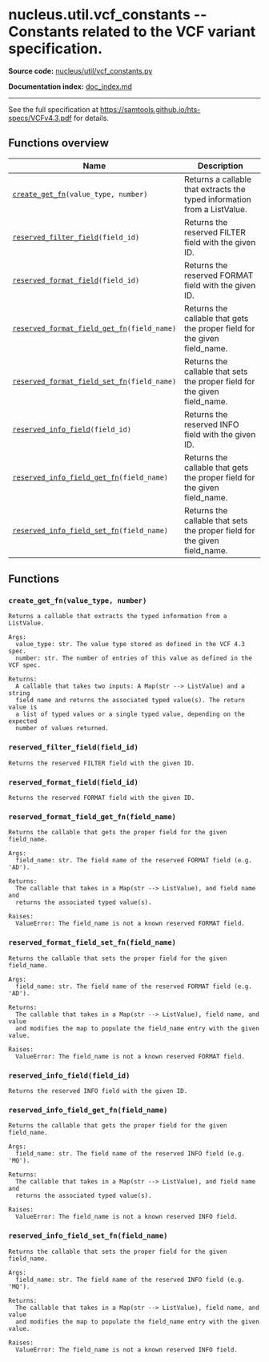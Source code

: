 # nucleus.util.vcf_constants -- Constants related to the VCF variant specification.
**Source code:** [nucleus/util/vcf_constants.py](https://github.com/google/nucleus/tree/master/nucleus/util/vcf_constants.py)

**Documentation index:** [doc_index.md](../../doc_index.md)

---
See the full specification at https://samtools.github.io/hts-specs/VCFv4.3.pdf
for details.

## Functions overview
Name | Description
-----|------------
[`create_get_fn`](#create_get_fn)`(value_type, number)` | Returns a callable that extracts the typed information from a ListValue.
[`reserved_filter_field`](#reserved_filter_field)`(field_id)` | Returns the reserved FILTER field with the given ID.
[`reserved_format_field`](#reserved_format_field)`(field_id)` | Returns the reserved FORMAT field with the given ID.
[`reserved_format_field_get_fn`](#reserved_format_field_get_fn)`(field_name)` | Returns the callable that gets the proper field for the given field_name.
[`reserved_format_field_set_fn`](#reserved_format_field_set_fn)`(field_name)` | Returns the callable that sets the proper field for the given field_name.
[`reserved_info_field`](#reserved_info_field)`(field_id)` | Returns the reserved INFO field with the given ID.
[`reserved_info_field_get_fn`](#reserved_info_field_get_fn)`(field_name)` | Returns the callable that gets the proper field for the given field_name.
[`reserved_info_field_set_fn`](#reserved_info_field_set_fn)`(field_name)` | Returns the callable that sets the proper field for the given field_name.

## Functions
<a name="create_get_fn"></a>
### `create_get_fn(value_type, number)`
```
Returns a callable that extracts the typed information from a ListValue.

Args:
  value_type: str. The value type stored as defined in the VCF 4.3 spec.
  number: str. The number of entries of this value as defined in the VCF spec.

Returns:
  A callable that takes two inputs: A Map(str --> ListValue) and a string
  field name and returns the associated typed value(s). The return value is
  a list of typed values or a single typed value, depending on the expected
  number of values returned.
```

<a name="reserved_filter_field"></a>
### `reserved_filter_field(field_id)`
```
Returns the reserved FILTER field with the given ID.
```

<a name="reserved_format_field"></a>
### `reserved_format_field(field_id)`
```
Returns the reserved FORMAT field with the given ID.
```

<a name="reserved_format_field_get_fn"></a>
### `reserved_format_field_get_fn(field_name)`
```
Returns the callable that gets the proper field for the given field_name.

Args:
  field_name: str. The field name of the reserved FORMAT field (e.g. 'AD').

Returns:
  The callable that takes in a Map(str --> ListValue), and field name and
  returns the associated typed value(s).

Raises:
  ValueError: The field_name is not a known reserved FORMAT field.
```

<a name="reserved_format_field_set_fn"></a>
### `reserved_format_field_set_fn(field_name)`
```
Returns the callable that sets the proper field for the given field_name.

Args:
  field_name: str. The field name of the reserved FORMAT field (e.g. 'AD').

Returns:
  The callable that takes in a Map(str --> ListValue), field name, and value
  and modifies the map to populate the field_name entry with the given value.

Raises:
  ValueError: The field_name is not a known reserved FORMAT field.
```

<a name="reserved_info_field"></a>
### `reserved_info_field(field_id)`
```
Returns the reserved INFO field with the given ID.
```

<a name="reserved_info_field_get_fn"></a>
### `reserved_info_field_get_fn(field_name)`
```
Returns the callable that gets the proper field for the given field_name.

Args:
  field_name: str. The field name of the reserved INFO field (e.g. 'MQ').

Returns:
  The callable that takes in a Map(str --> ListValue), and field name and
  returns the associated typed value(s).

Raises:
  ValueError: The field_name is not a known reserved INFO field.
```

<a name="reserved_info_field_set_fn"></a>
### `reserved_info_field_set_fn(field_name)`
```
Returns the callable that sets the proper field for the given field_name.

Args:
  field_name: str. The field name of the reserved INFO field (e.g. 'MQ').

Returns:
  The callable that takes in a Map(str --> ListValue), field name, and value
  and modifies the map to populate the field_name entry with the given value.

Raises:
  ValueError: The field_name is not a known reserved INFO field.
```


